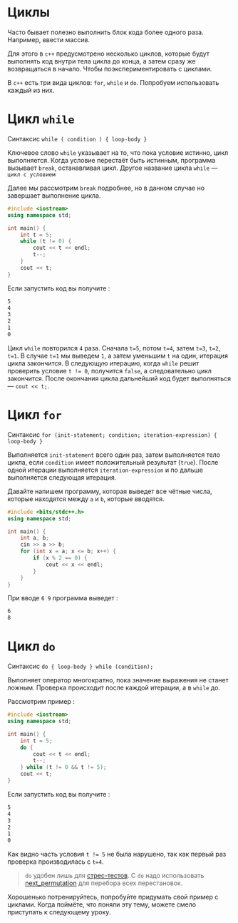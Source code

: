 # Циклы

Часто бывает полезно выполнить блок кода более одного раза. Например, ввести массив.

Для этого в `c++` предусмотрено несколько циклов, которые будут выполнять код внутри тела цикла до конца, а затем сразу же возвращаться в начало. Чтобы поэкспериментировать с циклами.

В `c++` есть три вида циклов: `for`, `while` и `do`. Попробуем использовать каждый из них.

Цикл `while`
===

Синтаксис `while ( condition ) { loop-body }`

Ключевое слово `while` указывает на то, что пока условие истинно, цикл выполняется. Когда условие перестаёт быть истинным, программа вызывает `break`, останавливая цикл. Другое название цикла `while` &mdash; `цикл с условием`

Далее мы рассмотрим `break` подробнее, но в данном случае но завершает выполнение цикла.

```cpp
#include <iostream>
using namespace std;

int main() {
    int t = 5;
    while (t != 0) {
        cout << t << endl;
        t--;
    }
    cout << t;
}
```

Если запустить код вы получите :

```bash
5
4
3
2
1
0
```

Цикл `while` повторился `4` раза. Сначала `t=5`, потом `t=4`, затем `t=3`, `t=2`, `t=1`. В случае `t=1` мы выведем `1`, а затем уменьшим `t` на один, итерация цикла закончится. В следующую итерацию, когда `while` решит проверить условие `t != 0`, получится `false`, а следовательно цикл закончится. После окончания цикла дальнейший код будет выполняться &mdash; `cout << t;`.

Цикл `for`
===

Синтаксис  `for (init-statement; condition; iteration-expression) { loop-body }`

Выполняется `init-statement` всего один раз, затем выполняется тело цикла, если `condition` имеет положительный результат (`true`). После одной итерации выполняется `iteration-expression` и по дальше выполняется следующая итерация.

Давайте напишем программу, которая выведет все чётные числа, которые находятся между `a` и `b`, которые вводятся.

```cpp
#include <bits/stdc++.h>
using namespace std;

int main() {
    int a, b;
    cin >> a >> b;
    for (int x = a; x <= b; x++) {
        if (x % 2 == 0) {
            cout << x << endl;
        }
    }
}
```

При вводе `6 9` программа выведет :

```bash
6 
8
```

Цикл `do`
===

Синтаксис `do { loop-body } while (condition);`

Выполняет оператор многократно, пока значение выражения не станет ложным. Проверка происходит после каждой итерации, а в `while` до. 

Рассмотрим пример :

```cpp
#include <iostream>
using namespace std;

int main() {
    int t = 5;
    do {
        cout << t << endl;
        t--;
    } while (t != 0 && t != 5);
    cout << t;
}
```

Если запустить код вы получите :

```bash
5
4
3
2
1
0
```

Как видно часть условия `t != 5` не была нарушено, так как первый раз проверка производилась с `t=4`.

> `do` удобен лишь для [стрес-тестов](./how-to-testing.md). С `do` надо использовать [next_permutation](https://en.cppreference.com/w/cpp/algorithm/next_permutation) для перебора всех перестановок.

Хорошенько потренируйтесь, попробуйте придумать свой пример с циклами. Когда поймёте, что поняли эту тему, можете смело приступать к следующему уроку.
